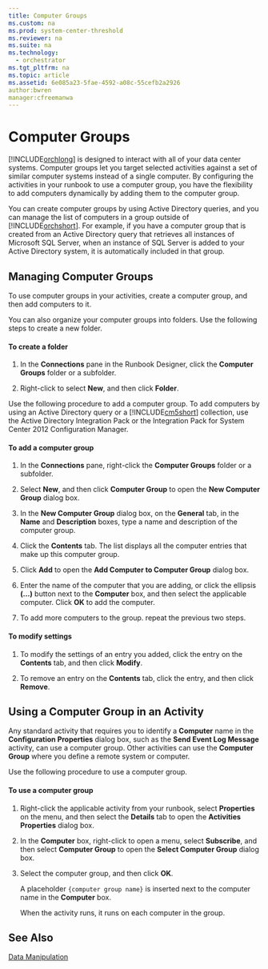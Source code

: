 ```yaml
---
title: Computer Groups
ms.custom: na
ms.prod: system-center-threshold
ms.reviewer: na
ms.suite: na
ms.technology: 
  - orchestrator
ms.tgt_pltfrm: na
ms.topic: article
ms.assetid: 6e085a23-5fae-4592-a08c-55cefb2a2926
author:bwren
manager:cfreemanwa
---
```

# Computer Groups
[!INCLUDE[orchlong](../../orch/deploy/includes/orchlong_md.md)] is designed to interact with all of your data center systems. Computer groups let you target selected activities against a set of similar computer systems instead of a single computer. By configuring the activities in your runbook to use a computer group, you have the flexibility to add computers dynamically by adding them to the computer group.  
  
You can create computer groups by using Active Directory queries, and you can manage the list of computers in a group outside of [!INCLUDE[orchshort](../../om/manage/includes/orchshort_md.md)]. For example, if you have a computer group that is created from an Active Directory query that retrieves all instances of Microsoft SQL Server, when an instance of SQL Server is added to your Active Directory system, it is automatically included in that group.  
  
## Managing Computer Groups  
To use computer groups in your activities, create a computer group, and then add computers to it.  
  
You can also organize your computer groups into folders. Use the following steps to create a new folder.  
  
#### To create a folder  
  
1.  In the **Connections** pane in the Runbook Designer, click the **Computer Groups** folder or a subfolder.  
  
2.  Right\-click to select **New**, and then click **Folder**.  
  
Use the following procedure to add a computer group. To add computers by using an Active Directory query or a [!INCLUDE[cm5short](../../orch/manage/includes/cm5short_md.md)] collection, use the Active Directory Integration Pack or the Integration Pack for System Center 2012 Configuration Manager.  
  
#### To add a computer group  
  
1.  In the **Connections** pane, right\-click the **Computer Groups** folder or a subfolder.  
  
2.  Select **New**, and then click **Computer Group** to open the **New Computer Group** dialog box.  
  
3.  In the **New Computer Group** dialog box, on the **General** tab, in the **Name** and **Description** boxes, type a name and description of the computer group.  
  
4.  Click the **Contents** tab. The list displays all the computer entries that make up this computer group.  
  
5.  Click **Add** to open the **Add Computer to Computer Group** dialog box.  
  
6.  Enter the name of the computer that you are adding, or click the ellipsis **\(…\)** button next to the **Computer** box, and then select the applicable computer. Click **OK** to add the computer.  
  
7.  To add more computers to the group. repeat the previous two steps.  
  
#### To modify settings  
  
1.  To modify the settings of an entry you added, click the entry on the **Contents** tab, and then click **Modify**.  
  
2.  To remove an entry on the **Contents** tab, click the entry, and then click **Remove**.  
  
## Using a Computer Group in an Activity  
Any standard activity that requires you to identify a **Computer** name in the **Configuration Properties** dialog box, such as the **Send Event Log Message** activity, can use a computer group. Other activities can use the **Computer Group** where you define a remote system or computer.  
  
Use the following procedure to use a computer group.  
  
#### To use a computer group  
  
1.  Right\-click the applicable activity from your runbook, select **Properties** on the menu, and then select the **Details** tab to open the **Activities Properties** dialog box.  
  
2.  In the **Computer** box, right\-click to open a menu, select **Subscribe**, and then select **Computer Group** to open the **Select Computer Group** dialog box.  
  
3.  Select the computer group, and then click **OK**.  
  
    A placeholder `{computer group name}` is inserted next to the computer name in the **Computer** box.  
  
    When the activity runs, it runs on each computer in the group.  
  
## See Also  
[Data Manipulation](../../orch/manage/Data-Manipulation.md)  
  
